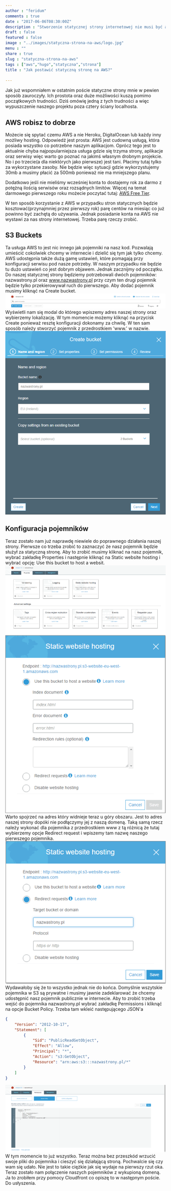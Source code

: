 ```yaml
---
author : "feridum"
comments : true
date : "2017-06-06T08:30:00Z"
description : "Stworzenie statycznej strony internetowej nie musi być ani ciężkie ani drogie"
draft : false
featured : false
image : "../images/statyczna-strona-na-aws/logo.jpg"
menu : ""
share : true
slug : "statyczna-strona-na-aws"
tags : ["aws","hugo","statyczna","strona"]
title : "Jak postawić statyczną stronę na AWS?"

---
```



Jak już wspomniałem w ostatnim poście statyczne strony mnie w pewien sposób zauroczyły. Ich prostota oraz duże możliwości kuszą pomimo początkowych trudności. Dziś omówię jedną z tych trudności a więc wypuszczenie naszego projektu poza cztery ściany localhosta.
<!--more-->

## AWS robisz to dobrze 

Możecie się spytać czemu AWS a nie Heroku, DigitalOcean lub każdy inny możliwy hosting. Odpowiedź jest prosta: AWS jest cudowną usługą, która posiada wszystko co potrzebne naszym aplikacjom. Oprócz tego jest to aktualnie chyba najpopularniejsza usługa gdzie się trzyma strony, aplikacje oraz serwisy więc warto go poznać na jakimś własnym drobnym projekcie. No i po trzecie(a dla niektórych jako pierwsze) jest tani. Płacimy tutaj tylko za wykorzystane zasoby. Nie będzie więc sytuacji gdzie wykorzystujemy 30mb a musimy płacić za 500mb ponieważ nie ma mniejszego planu.

Dodatkowo jeśli nie mieliśmy wcześniej konta to dostajemy rok za darmo z potężną ilością serwisów oraz rozsądnych limitów. Więcej na temat darmowego pierwszego roku możecie poczytać tutaj: [AWS Free Tier](https://aws.amazon.com/free/).

W ten sposób korzystanie z AWS w przypadku stron statycznych będzie kosztować(przynajmniej przez pierwszy rok) parę centów na miesiąc co już powinno być zachętą do używania. Jednak posiadanie konta na AWS nie wystawi za nas strony internetowej. Trzeba parę rzeczy zrobić.

## S3 Buckets

Ta usługa AWS to jest nic innego jak pojemniki na nasz kod. Pozwalają umieścić cokolwiek chcemy w internecie i dzielić się tym jak tylko chcemy. AWS udostępnia także dużą gamę ustawień, które pomagają przy konfiguracji serwisu pod nasze potrzeby. W naszym przypadku nie będzie tu dużo ustawień co jest dobrym objawem. Jednak zacznijmy od początku. Do naszej statycznej strony będziemy potrzebowali dwóch pojemników: nazwastrony.pl oraz www.nazwastrony.pl przy czym ten drugi pojemnik będzie tylko przekierowywał ruch do pierwszego. Aby dodać pojemnik musimy kliknąć na Create bucket. 
![dodanie pojemnika](../images/statyczna-strona-na-aws/tworzenie_pojemnika.png)
Wyświetli nam się modal do którego wpiszemy adres naszej strony oraz wybierzemy lokalizację. W tym momencie możemy kliknąć na przycisk Create ponieważ resztę konfiguracji dokonamy za chwilę. W ten sam sposób należy stworzyć pojemnik z przedrostkiem 'www.' w nazwie.
![nazwa pojemnika](../images/statyczna-strona-na-aws/nazwa_pojemnika.png)
## Konfiguracja pojemników

Teraz zostało nam już naprawdę niewiele do poprawnego działania naszej strony. Pierwsze co trzeba zrobić to zaznaczyć że nasz pojemnik będzie służył za statyczną stronę. Aby to zrobić musimy kliknać na nasz pojemnik, wybrać zakładkę Properties i następnie kliknąć na Static website hosting i wybrać opcję: Use this bucket to host a websit.  
![zakladka properties](../images/statyczna-strona-na-aws/zakladka_properties.png)
![pojemnik na statyczna](../images/statyczna-strona-na-aws/statyczna.png)
Warto spojrzeć na adres który widnieje teraz u góry obszaru. Jest to adres naszej strony dopóki nie podłączymy jej z naszą domeną. Taką samą rzecz należy wykonać dla pojemnika z przedrostkiem www z tą różnicą że tutaj wybierzemy opcje Redirect request i wpiszemy tam nazwę naszego pierwszego pojemnika. 
![pojemnik przekierowanie](../images/statyczna-strona-na-aws/przekierowanie.png)
Wydawałoby się że to wszystko jednak nie do końca. Domyślnie wszytskie pojemnika w S3 są prywatne i musimy jawnie zadeklarować że chcemy udostępnić nasz pojemnik publicznie w internecie. Aby to zrobić trzeba wejść do pojemnika nazwastrony.pl wybrać zakładkę Permissions i kliknąć na opcje Bucket Policy. Trzeba tam wkleić następującego JSON'a

```json
{
    "Version": "2012-10-17",
    "Statement": [
        {
            "Sid": "PublicReadGetObject",
            "Effect": "Allow",
            "Principal": "*",
            "Action": "s3:GetObject",
            "Resource": "arn:aws:s3:::nazwastrony.pl/*"
        }
    ]
}
```           
![polityka pojemnika](../images/statyczna-strona-na-aws/polityka.png)
W tym momencie to już wszystko. Teraz można bez przeszkód wrzucić swoje pliki do pojemnika i cieszyć się działającą stroną. Pochwalcie się czy wam się udało. Nie jest to takie ciężkie jak się wydaje na pierwszy rzut oka. Teraz zostało nam połączenie naszych pojemników z wykupioną domeną. Ja to zrobiłem przy pomocy Cloudfront co opiszę to w następnym poście. Do usłyszenia. 
